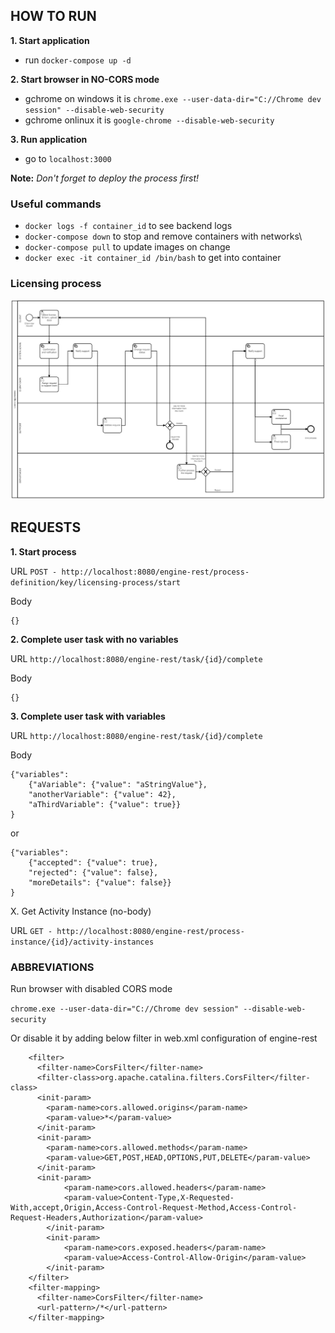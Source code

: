 ## HOW TO RUN

**1. Start application**
- run `docker-compose up -d`

**2. Start browser in NO-CORS mode**

- gchrome on windows it is `chrome.exe --user-data-dir="C://Chrome dev session" --disable-web-security`
- gchrome onlinux it is `google-chrome --disable-web-security`

**3. Run application**
- go to `localhost:3000`

**Note:** *Don't forget to deploy the process first!*

### Useful commands
* `docker logs -f container_id` to see backend logs
* `docker-compose down` to stop and remove containers with networks\
* `docker-compose pull` to update images on change
* `docker exec -it container_id /bin/bash` to get into container

### Licensing process
![Alt text](./licensing-process.PNG?raw=true "Licensing process")
## REQUESTS

**1. Start process**

URL
`POST - http://localhost:8080/engine-rest/process-definition/key/licensing-process/start`

Body
```
{}
```

**2. Complete user task with no variables**

URL
`http://localhost:8080/engine-rest/task/{id}/complete`

Body
```
{}
```

**3. Complete user task with variables**

URL
`http://localhost:8080/engine-rest/task/{id}/complete`

Body
```
{"variables":
    {"aVariable": {"value": "aStringValue"},
    "anotherVariable": {"value": 42},
    "aThirdVariable": {"value": true}}
}
```

or

```
{"variables":
    {"accepted": {"value": true},
    "rejected": {"value": false},
    "moreDetails": {"value": false}}
}
```

X. Get Activity Instance (no-body)

URL
`GET - http://localhost:8080/engine-rest/process-instance/{id}/activity-instances`



### ABBREVIATIONS

Run browser with disabled CORS mode

`chrome.exe --user-data-dir="C://Chrome dev session" --disable-web-security`

Or disable it by adding below filter in web.xml configuration of engine-rest

```
    <filter>
      <filter-name>CorsFilter</filter-name>
      <filter-class>org.apache.catalina.filters.CorsFilter</filter-class>
      <init-param>
        <param-name>cors.allowed.origins</param-name>
        <param-value>*</param-value>
      </init-param>
      <init-param>
        <param-name>cors.allowed.methods</param-name>
        <param-value>GET,POST,HEAD,OPTIONS,PUT,DELETE</param-value>
      </init-param>
      <init-param>    
            <param-name>cors.allowed.headers</param-name>    
            <param-value>Content-Type,X-Requested-With,accept,Origin,Access-Control-Request-Method,Access-Control-Request-Headers,Authorization</param-value>    
        </init-param>    
        <init-param>    
            <param-name>cors.exposed.headers</param-name>    
            <param-value>Access-Control-Allow-Origin</param-value>      
        </init-param>    
    </filter>
    <filter-mapping>
      <filter-name>CorsFilter</filter-name>
      <url-pattern>/*</url-pattern>
    </filter-mapping>
```